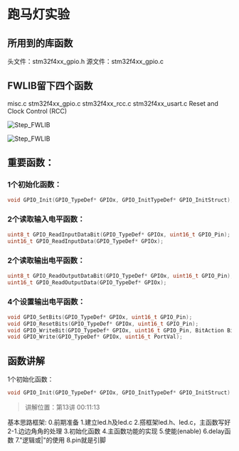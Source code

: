 # 跑马灯实验

## 所用到的库函数

头文件：stm32f4xx_gpio.h
源文件：stm32f4xx_gpio.c

## FWLIB留下四个函数

misc.c
stm32f4xx_gpio.c
stm32f4xx_rcc.c
stm32f4xx_usart.c
Reset and Clock Control (RCC)

![Step_FWLIB](C:\Users\Walte\AppData\Roaming\Typora\typora-user-images\image-20200815160746966.png)

![Step_FWLIB](C:\Users\Walte\AppData\Roaming\Typora\typora-user-images\image-20200815160859607.png)

## 重要函数：

### 1个初始化函数：

```c
void GPIO_Init(GPIO_TypeDef* GPIOx, GPIO_InitTypeDef* GPIO_InitStruct);
```

### 2个读取输入电平函数：

```c
uint8_t GPIO_ReadInputDataBit(GPIO_TypeDef* GPIOx, uint16_t GPIO_Pin);
uint16_t GPIO_ReadInputData(GPIO_TypeDef* GPIOx);
```

### 2个读取输出电平函数：

```c
uint8_t GPIO_ReadOutputDataBit(GPIO_TypeDef* GPIOx, uint16_t GPIO_Pin);
uint16_t GPIO_ReadOutputData(GPIO_TypeDef* GPIOx);
```

### 4个设置输出电平函数：

```c
void GPIO_SetBits(GPIO_TypeDef* GPIOx, uint16_t GPIO_Pin);
void GPIO_ResetBits(GPIO_TypeDef* GPIOx, uint16_t GPIO_Pin);
void GPIO_WriteBit(GPIO_TypeDef* GPIOx, uint16_t GPIO_Pin, BitAction BitVal);
void GPIO_Write(GPIO_TypeDef* GPIOx, uint16_t PortVal);
```

## 函数讲解

1个初始化函数：

```c
void GPIO_Init(GPIO_TypeDef* GPIOx, GPIO_InitTypeDef* GPIO_InitStruct)
```

> 讲解位置：第13讲 00:11:13



基本思路框架:
0.前期准备
1.建立led.h及led.c
2.搭框架led.h、led.c，主函数写好
2-1.边边角角的处理
3.初始化函数
4.主函数功能的实现
5.使能(enable)
6.delay函数
7."逻辑或|"的使用
8.pin就是引脚